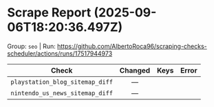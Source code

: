 # Scrape Report (2025-09-06T18:20:36.497Z)

Group: `seo`  |  Run: https://github.com/AlbertoRoca96/scraping-checks-scheduler/actions/runs/17517944973

| Check | Changed | Keys | Error |
|---|:---:|:--|:--|
| `playstation_blog_sitemap_diff` | — |  |  |
| `nintendo_us_news_sitemap_diff` | — |  |  |
